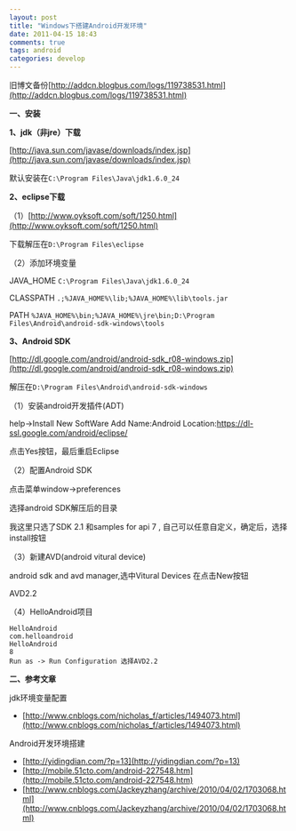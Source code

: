 ```yaml
---
layout: post
title: "Windows下搭建Android开发环境"
date: 2011-04-15 18:43
comments: true
tags: android
categories: develop
---
```


旧博文备份[http://addcn.blogbus.com/logs/119738531.html](http://addcn.blogbus.com/logs/119738531.html)


**一、安装**

**1、jdk（非jre）下载**

[http://java.sun.com/javase/downloads/index.jsp](http://java.sun.com/javase/downloads/index.jsp)

默认安装在`C:\Program Files\Java\jdk1.6.0_24`

**2、eclipse下载**

（1）[http://www.oyksoft.com/soft/1250.html](http://www.oyksoft.com/soft/1250.html)

下载解压在`D:\Program Files\eclipse`

（2）添加环境变量

JAVA_HOME `C:\Program Files\Java\jdk1.6.0_24`

CLASSPATH `.;%JAVA_HOME%\lib;%JAVA_HOME%\lib\tools.jar`

PATH `%JAVA_HOME%\bin;%JAVA_HOME%\jre\bin;D:\Program Files\Android\android-sdk-windows\tools`


**3、Android SDK**

[http://dl.google.com/android/android-sdk_r08-windows.zip](http://dl.google.com/android/android-sdk_r08-windows.zip)

解压在`D:\Program Files\Android\android-sdk-windows`

（1）安装android开发插件(ADT)

help->Install New SoftWare
Add
Name:Android
Location:https://dl-ssl.google.com/android/eclipse/

点击Yes按钮，最后重启Eclipse

（2）配置Android SDK

点击菜单window->preferences

选择android SDK解压后的目录

我这里只选了SDK 2.1 和samples for api 7 , 自己可以任意自定义，确定后，选择install按钮

（3）新建AVD(android vitural device)

android sdk and avd manager,选中Vitural Devices 在点击New按钮

AVD2.2

（4）HelloAndroid项目
<pre class="terminal"><code>HelloAndroid
com.helloandroid
HelloAndroid
8
Run as -> Run Configuration 选择AVD2.2
</code></pre>


**二、参考文章**

jdk环境变量配置

- [http://www.cnblogs.com/nicholas_f/articles/1494073.html](http://www.cnblogs.com/nicholas_f/articles/1494073.html)

Android开发环境搭建

- [http://yidingdian.com/?p=13](http://yidingdian.com/?p=13)
- [http://mobile.51cto.com/android-227548.htm](http://mobile.51cto.com/android-227548.htm)
- [http://www.cnblogs.com/Jackeyzhang/archive/2010/04/02/1703068.html](http://www.cnblogs.com/Jackeyzhang/archive/2010/04/02/1703068.html)

